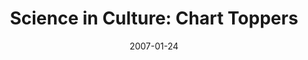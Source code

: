 ---
date: 2007-01-24
title: "Science in Culture: Chart Toppers"
source: Nature
sourceUrl: http://www.nature.com/nature/journal/v445/n7126/full/445368a.html
pdfLink: 20070124-chart-toppers-PC.pdf
---